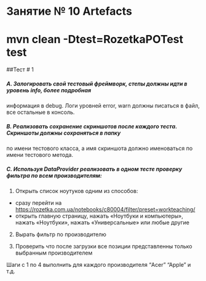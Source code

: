 # Занятие № 10 Artefacts
# mvn clean -Dtest=RozetkaPOTest test 
##Тест # 1
##### A. Залогировать свой тестовый фреймворк, степы должны идти в уровень info, более подробная
информация в debug. Логи уровней error, warn должны писаться в файл, все остальные в консоль.

##### B. Реализовать сохранение скриншотов после каждого теста. Скриншоты должны сохраняться в папку
по имени тестового класса, а имя скриншота должно именоваться по имени тестового метода.

##### C. Используя DataProvider реализовать в одном тесте проверку фильтра по всем производителям:
1. Открыть список ноутуков одним из способов:

- сразу перейти на https://rozetka.com.ua/notebooks/c80004/filter/preset=workteaching/
- открыть главную страницу, нажать «Ноутбуки и компьютеры», нажать «Ноутбуки», нажать
«Универсальные» или любые другие

2. Вырать фильтр по производителю

3. Проверить что после загрузки все позиции представленны только выбранным производителем

Шаги с 1 по 4 выполнить для каждого производителя “Acer” “Apple” и т.д.